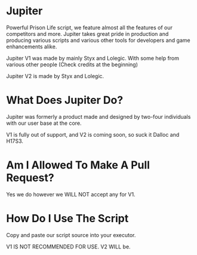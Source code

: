 # Jupiter
Powerful Prison Life script, we feature almost all the features of our competitors and more. Jupiter takes great pride in production and producing various scripts and various other tools for developers and game enhancements alike. 

Jupiter V1 was made by mainly Styx and Lolegic. With some help from various other people (Check credits at the beginning) 

Jupiter V2 is made by Styx and Lolegic. 

# What Does Jupiter Do?
Jupiter was formerly a product made and designed by two-four individuals with our user base at the core. 

V1 is fully out of support, and V2 is coming soon, so suck it Dalloc and H17S3. 

# Am I Allowed To Make A Pull Request?
Yes we do however we WILL NOT accept any for V1. 


# How Do I Use The Script
Copy and paste our script source into your executor. 

V1 IS NOT RECOMMENDED FOR USE. 
V2 WILL be. 
